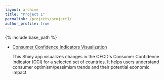 ```yaml
---
layout: archive
title: "Project 1"
permalink: /projects/project1/
author_profile: true
---
```


{% include base_path %}

- [Consumer Confidence Indicators Visualization](https://oeryilmaz.shinyapps.io/consumer_confidence_indicators/)

  This Shiny app visualizes changes in the OECD's Consumer Confidence Indicator (CCI) for a selected set of countries. It helps users understand consumer optimism/pessimism trends and their potential economic impact.
